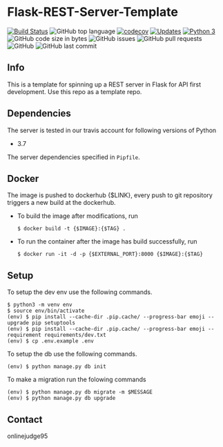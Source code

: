 Flask-REST-Server-Template
==========================

[![Build Status](https://travis-ci.com/onlinejudge95/Flask-REST-Server-Template.svg?branch=master)](https://travis-ci.com/onlinejudge95/Flask-REST-Server-Template)
![GitHub top language](https://img.shields.io/github/languages/top/onlinejudge95/Flask-REST-Server-Template.svg)
[![codecov](https://codecov.io/gh/onlinejudge95/Flask-REST-Server-Template/branch/master/graph/badge.svg)](https://codecov.io/gh/onlinejudge95/Flask-REST-Server-Template)
[![Updates](https://pyup.io/repos/github/onlinejudge95/Flask-REST-Server-Template/shield.svg)](https://pyup.io/repos/github/onlinejudge95/Flask-REST-Server-Template/)
[![Python 3](https://pyup.io/repos/github/onlinejudge95/Flask-REST-Server-Template/python-3-shield.svg)](https://pyup.io/repos/github/onlinejudge95/Flask-REST-Server-Template/)
![GitHub code size in bytes](https://img.shields.io/github/languages/code-size/onlinejudge95/Github-Bot-Service.svg)
![GitHub issues](https://img.shields.io/github/issues/onlinejudge95/Flask-REST-Server-Template.svg)
![GitHub pull requests](https://img.shields.io/github/issues-pr/onlinejudge95/Flask-REST-Server-Template.svg)
![GitHub](https://img.shields.io/github/license/onlinejudge95/Flask-REST-Server-Template.svg)
![GitHub last commit](https://img.shields.io/github/last-commit/onlinejudge95/Flask-REST-Server-Template.svg)

## Info
This is a template for spinning up a REST server in Flask for API first development.
Use this repo as a template repo.

## Dependencies
The server is tested in our travis account for following versions of Python
* 3.7

The server dependencies specified in `Pipfile`.

## Docker
The image is pushed to dockerhub {$LINK}, every push to git repository triggers a new build at the dockerhub.

* To build the image after modifications, run
  ```
  $ docker build -t {$IMAGE}:{$TAG} .
  ```
* To run the container after the image has build successfully, run
  ```
  $ docker run -it -d -p {$EXTERNAL_PORT}:8000 {$IMAGE}:{$TAG}
  ```

## Setup
To setup the dev env use the following commands.
```
$ python3 -m venv env
$ source env/bin/activate
(env) $ pip install --cache-dir .pip.cache/ --progress-bar emoji --upgrade pip setuptools
(env) $ pip install --cache-dir .pip.cache/ --progress-bar emoji --requirement requirements/dev.txt
(env) $ cp .env.example .env
```
To setup the db use the following commands.
```
(env) $ python manage.py db init
```
To make a migration run the folowing commands
```
(env) $ python manage.py db migrate -m $MESSAGE
(env) $ python manage.py db upgrade
```

## Contact
onlinejudge95
